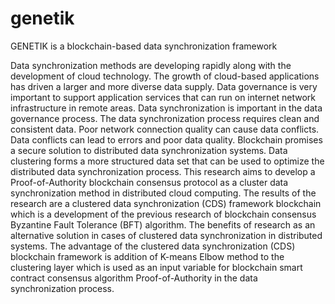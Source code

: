 # genetik
GENETIK is a blockchain-based data synchronization framework

Data synchronization methods are developing rapidly along with the development of cloud technology. The growth of cloud-based applications has driven a larger and more diverse data supply. Data governance is very important to support application services that can run on internet network infrastructure in remote areas. Data synchronization is important in the data governance process. The data synchronization process requires clean and consistent data. Poor network connection quality can cause data conflicts. Data conflicts can lead to errors and poor data quality. Blockchain promises a secure solution to distributed data synchronization systems. Data clustering forms a more structured data set that can be used to optimize the distributed data synchronization process. This research aims to develop a Proof-of-Authority blockchain consensus protocol as a cluster data synchronization method in distributed cloud computing. The results of the research are a clustered data synchronization (CDS) framework blockchain which is a development of the previous research of blockchain consensus Byzantine Fault Tolerance (BFT) algorithm. The benefits of research as an alternative solution in cases of clustered data synchronization in distributed systems. The advantage of the clustered data synchronization (CDS) blockchain framework is addition of K-means Elbow method to the clustering layer which is used as an input variable for blockchain smart contract consensus algorithm Proof-of-Authority in the data synchronization process.
